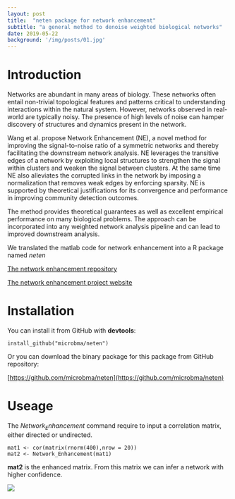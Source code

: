 ```yaml
---
layout: post
title:  "neten package for network enhancement"
subtitle: "a general method to denoise weighted biological networks"
date: 2019-05-22  
background: '/img/posts/01.jpg'
---
```

   

# Introduction

Networks are abundant in many areas of biology. These networks often entail non-trivial topological features and patterns critical to understanding interactions within the natural system. However, networks observed in real-world are typically noisy. The presence of high levels of noise can hamper discovery of structures and dynamics present in the network.

Wang et al. propose Network Enhancement (NE), a novel method for improving the signal-to-noise ratio of a symmetric networks and thereby facilitating the downstream network analysis. NE leverages the transitive edges of a network by exploiting local structures to strengthen the signal within clusters and weaken the signal between clusters. At the same time NE also alleviates the corrupted links in the network by imposing a normalization that removes weak edges by enforcing sparsity. NE is supported by theoretical justifications for its convergence and performance in improving community detection outcomes.

The method provides theoretical guarantees as well as excellent empirical performance on many biological problems. The approach can be incorporated into any weighted network analysis pipeline and can lead to improved downstream analysis.

We translated the matlab code for network enhancement into a R package named $neten$

[The network enhancement repository](https://github.com/wangboyunze/Network_Enhancement)

[The network enhancement project website](http://snap.stanford.edu/ne)

# Installation

You can install it from GitHub with **devtools**:

```
install_github("microbma/neten")
```

Or you can download the binary package for this package from GitHub repository:

[https://github.com/microbma/neten](https://github.com/microbma/neten)

# Useage

The $Network_Enhancement$ command require to input a correlation matrix, either directed or undirected.

```
mat1 <- cor(matrix(rnorm(400),nrow = 20))
mat2 <- Network_Enhancement(mat1)
```

**mat2** is the enhanced matrix. From this matrix we can infer a network with higher confidence.

![](http://github.com/microbma/neten/blob/master/test.jpg)


